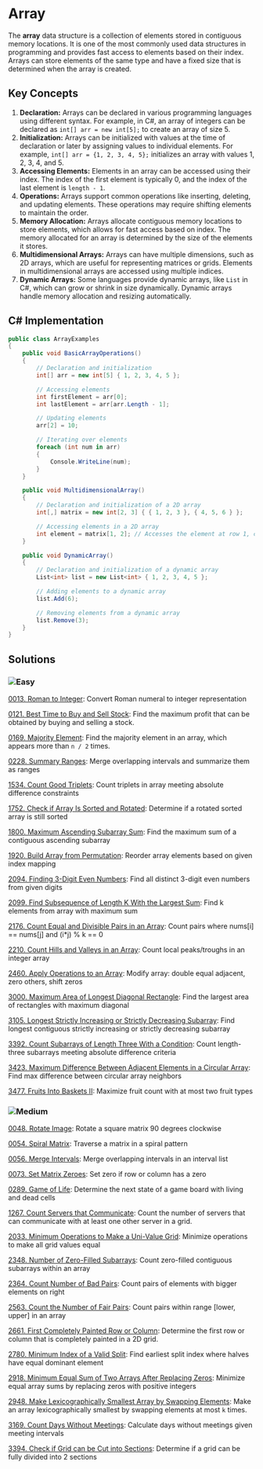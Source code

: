# Array

The **array** data structure is a collection of elements stored in contiguous memory locations. It is one of the most commonly used data structures in programming and provides fast access to elements based on their index. Arrays can store elements of the same type and have a fixed size that is determined when the array is created.

## Key Concepts

1. **Declaration:** Arrays can be declared in various programming languages using different syntax. For example, in C#, an array of integers can be declared as `int[] arr = new int[5];` to create an array of size 5.
2. **Initialization:** Arrays can be initialized with values at the time of declaration or later by assigning values to individual elements. For example, `int[] arr = {1, 2, 3, 4, 5};` initializes an array with values 1, 2, 3, 4, and 5.
3. **Accessing Elements:** Elements in an array can be accessed using their index. The index of the first element is typically 0, and the index of the last element is `length - 1`.
4. **Operations:** Arrays support common operations like inserting, deleting, and updating elements. These operations may require shifting elements to maintain the order.
5. **Memory Allocation:** Arrays allocate contiguous memory locations to store elements, which allows for fast access based on index. The memory allocated for an array is determined by the size of the elements it stores.
6. **Multidimensional Arrays:** Arrays can have multiple dimensions, such as 2D arrays, which are useful for representing matrices or grids. Elements in multidimensional arrays are accessed using multiple indices.
7. **Dynamic Arrays:** Some languages provide dynamic arrays, like `List` in C#, which can grow or shrink in size dynamically. Dynamic arrays handle memory allocation and resizing automatically.

## C# Implementation

```csharp
public class ArrayExamples
{
    public void BasicArrayOperations()
    {
        // Declaration and initialization
        int[] arr = new int[5] { 1, 2, 3, 4, 5 };

        // Accessing elements
        int firstElement = arr[0];
        int lastElement = arr[arr.Length - 1];

        // Updating elements
        arr[2] = 10;

        // Iterating over elements
        foreach (int num in arr)
        {
            Console.WriteLine(num);
        }
    }

    public void MultidimensionalArray()
    {
        // Declaration and initialization of a 2D array
        int[,] matrix = new int[2, 3] { { 1, 2, 3 }, { 4, 5, 6 } };

        // Accessing elements in a 2D array
        int element = matrix[1, 2]; // Accesses the element at row 1, column 2
    }

    public void DynamicArray()
    {
        // Declaration and initialization of a dynamic array
        List<int> list = new List<int> { 1, 2, 3, 4, 5 };

        // Adding elements to a dynamic array
        list.Add(6);

        // Removing elements from a dynamic array
        list.Remove(3);
    }
}
```

## Solutions

### ![Easy](https://img.shields.io/badge/Easy-46c6c2)

[0013. Roman to Integer](/Data%20Structures%2FArray%2F0013.%20Roman%20to%20Integer): Convert Roman numeral to integer representation

[0121. Best Time to Buy and Sell Stock](/Data%20Structures%2FArray%2F0121.%20Best%20Time%20to%20Buy%20and%20Sell%20Stock): Find the maximum profit that can be obtained by buying and selling a stock.

[0169. Majority Element](https://github.com/vahtyah/LeetCodeSolutions/tree/main/Data%20Structures/Array/0169.%20Majority%20Element): Find the majority element in an array, which appears more than `n / 2` times.

[0228. Summary Ranges](/Data%20Structures%2FArray%2F0228.%20Summary%20Ranges): Merge overlapping intervals and summarize them as ranges

[1534. Count Good Triplets](/Data%20Structures%2FArray%2F1534.%20Count%20Good%20Triplets): Count triplets in array meeting absolute difference constraints

[1752. Check if Array Is Sorted and Rotated](/Data%20Structures%2FArray%2F1752.%20Check%20if%20Array%20Is%20Sorted%20and%20Rotated): Determine if a rotated sorted array is still sorted

[1800. Maximum Ascending Subarray Sum](/Data%20Structures%2FArray%2F1800.%20Maximum%20Ascending%20Subarray%20Sum): Find the maximum sum of a contiguous ascending subarray

[1920. Build Array from Permutation](/Data%20Structures%2FArray%2F1920.%20Build%20Array%20from%20Permutation): Reorder array elements based on given index mapping

[2094. Finding 3-Digit Even Numbers](/Data%20Structures%2FArray%2F2094.%20Finding%203-Digit%20Even%20Numbers): Find all distinct 3-digit even numbers from given digits

[2099. Find Subsequence of Length K With the Largest Sum](/Data%20Structures%2FArray%2F2099.%20Find%20Subsequence%20of%20Length%20K%20With%20the%20Largest%20Sum): Find k elements from array with maximum sum

[2176. Count Equal and Divisible Pairs in an Array](/Data%20Structures%2FArray%2F2176.%20Count%20Equal%20and%20Divisible%20Pairs%20in%20an%20Array): Count pairs where nums[i] == nums[j] and (i*j) % k == 0

[2210. Count Hills and Valleys in an Array](/Data%20Structures%2FArray%2F2210.%20Count%20Hills%20and%20Valleys%20in%20an%20Array): Count local peaks/troughs in an integer array

[2460. Apply Operations to an Array](/Data%20Structures%2FArray%2F2460.%20Apply%20Operations%20to%20an%20Array): Modify array: double equal adjacent, zero others, shift zeros

[3000. Maximum Area of Longest Diagonal Rectangle](/Data%20Structures%2FArray%2F3000.%20Maximum%20Area%20of%20Longest%20Diagonal%20Rectangle): Find the largest area of rectangles with maximum diagonal

[3105. Longest Strictly Increasing or Strictly Decreasing Subarray](/Data%20Structures%2FArray%2F3105.%20Longest%20Strictly%20Increasing%20or%20Strictly%20Decreasing%20Subarray): Find longest contiguous strictly increasing or strictly decreasing subarray

[3392. Count Subarrays of Length Three With a Condition](/Data%20Structures%2FArray%2F3392.%20Count%20Subarrays%20of%20Length%20Three%20With%20a%20Condition): Count length-three subarrays meeting absolute difference criteria

[3423. Maximum Difference Between Adjacent Elements in a Circular Array](/Data%20Structures%2FArray%2F3423.%20Maximum%20Difference%20Between%20Adjacent%20Elements%20in%20a%20Circular%20Array): Find max difference between circular array neighbors

[3477. Fruits Into Baskets II](/Data%20Structures%2FArray%2F3477.%20Fruits%20Into%20Baskets%20II): Maximize fruit count with at most two fruit types

### ![Medium](https://img.shields.io/badge/Medium-fac31d)

[0048. Rotate Image](/Data%20Structures%2FArray%2F0048.%20Rotate%20Image): Rotate a square matrix 90 degrees clockwise

[0054. Spiral Matrix](/Data%20Structures%2FArray%2F0054.%20Spiral%20Matrix): Traverse a matrix in a spiral pattern

[0056. Merge Intervals](/Data%20Structures%2FArray%2F0056.%20Merge%20Intervals): Merge overlapping intervals in an interval list

[0073. Set Matrix Zeroes](/Data%20Structures%2FArray%2F0073.%20Set%20Matrix%20Zeroes): Set zero if row or column has a zero

[0289. Game of Life](/Data%20Structures%2FArray%2F0289.%20Game%20of%20Life): Determine the next state of a game board with living and dead cells

[1267. Count Servers that Communicate](https://github.com/vahtyah/LeetCodeSolutions/tree/main/Data%20Structures%2FArray%2F1267.%20Count%20Servers%20that%20Communicate): Count the number of servers that can communicate with at least one other server in a grid.

[2033. Minimum Operations to Make a Uni-Value Grid](/Data%20Structures%2FArray%2F2033.%20Minimum%20Operations%20to%20Make%20a%20Uni-Value%20Grid): Minimize operations to make all grid values equal

[2348. Number of Zero-Filled Subarrays](/Data%20Structures%2FArray%2F2348.%20Number%20of%20Zero-Filled%20Subarrays): Count zero-filled contiguous subarrays within an array

[2364. Count Number of Bad Pairs](/Data%20Structures%2FArray%2F2364.%20Count%20Number%20of%20Bad%20Pairs): Count pairs of elements with bigger elements on right

[2563. Count the Number of Fair Pairs](/Data%20Structures%2FArray%2F2563.%20Count%20the%20Number%20of%20Fair%20Pairs): Count pairs within range [lower, upper] in an array

[2661. First Completely Painted Row or Column](https://github.com/vahtyah/LeetCodeSolutions/tree/main/Data%20Structures/Array/2661.%20First%20Completely%20Painted%20Row%20or%20Column): Determine the first row or column that is completely painted in a 2D grid.

[2780. Minimum Index of a Valid Split](/Data%20Structures%2FArray%2F2780.%20Minimum%20Index%20of%20a%20Valid%20Split): Find earliest split index where halves have equal dominant element

[2918. Minimum Equal Sum of Two Arrays After Replacing Zeros](/Data%20Structures%2FArray%2F2918.%20Minimum%20Equal%20Sum%20of%20Two%20Arrays%20After%20Replacing%20Zeros): Minimize equal array sums by replacing zeros with positive integers

[2948. Make Lexicographically Smallest Array by Swapping Elements](https://github.com/vahtyah/LeetCodeSolutions/tree/main/Data%20Structures%2FArray%2F2948.%20Make%20Lexicographically%20Smallest%20Array%20by%20Swapping%20Elements): Make an array lexicographically smallest by swapping elements at most `k` times.

[3169. Count Days Without Meetings](/Data%20Structures%2FArray%2F3169.%20Count%20Days%20Without%20Meetings): Calculate days without meetings given meeting intervals

[3394. Check if Grid can be Cut into Sections](/Data%20Structures%2FArray%2F3394.%20Check%20if%20Grid%20can%20be%20Cut%20into%20Sections): Determine if a grid can be fully divided into 2 sections

